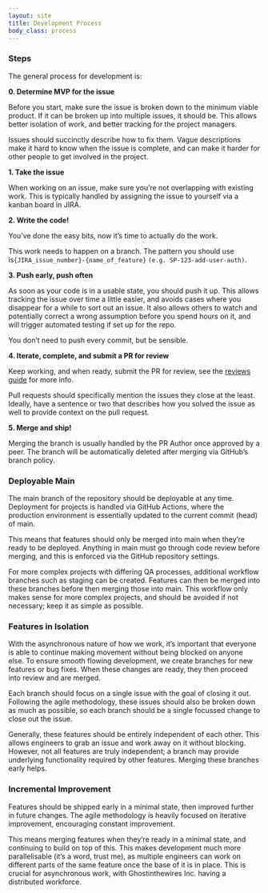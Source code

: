 ```yaml
---
layout: site
title: Development Process
body_class: process
---
```


### Steps

The general process for development is:

**0. Determine MVP for the issue**

Before you start, make sure the issue is broken down to the minimum viable product. If it can be broken up into multiple issues, it should be. This allows better isolation of work, and better tracking for the project managers.

Issues should succinctly describe how to fix them. Vague descriptions make it hard to know when the issue is complete, and can make it harder for other people to get involved in the project.

**1. Take the issue**

When working on an issue, make sure you’re not overlapping with existing work. This is typically handled by assigning the issue to yourself via a kanban board in JIRA.

**2. Write the code!**

You’ve done the easy bits, now it’s time to actually do the work.

This work needs to happen on a branch. The pattern you should use is`{JIRA_issue_number}-{name_of_feature}` `(e.g. SP-123-add-user-auth)`.

**3. Push early, push often**

As soon as your code is in a usable state, you should push it up. This allows tracking the issue over time a little easier, and avoids cases where you disappear for a while to sort out an issue. It also allows others to watch and potentially correct a wrong assumption before you spend hours on it, and will trigger automated testing if set up for the repo.

You don’t need to push every commit, but be sensible.

**4. Iterate, complete, and submit a PR for review**

Keep working, and when ready, submit the PR for review, see the [reviews guide](code-reviews.html) for more info.

Pull requests should specifically mention the issues they close at the least. Ideally, have a sentence or two that describes how you solved the issue as well to provide context on the pull request.

**5. Merge and ship!**

Merging the branch is usually handled by the PR Author once approved by a peer. The branch will be automatically deleted after merging via GitHub’s branch policy.

### Deployable Main

The main branch of the repository should be deployable at any time. Deployment for projects is handled via GitHub Actions, where the production environment is essentially updated to the current commit (head) of main.

This means that features should only be merged into main when they’re ready to be deployed. Anything in main must go through code review before merging, and this is enforced via the GitHub repository settings.

For more complex projects with differing QA processes, additional workflow branches such as staging can be created. Features can then be merged into these branches before then merging those into main. This workflow only makes sense for more complex projects, and should be avoided if not necessary; keep it as simple as possible.

### Features in Isolation

With the asynchronous nature of how we work, it’s important that everyone is able to continue making movement without being blocked on anyone else. To ensure smooth flowing development, we create branches for new features or bug fixes. When these changes are ready, they then proceed into review and are merged.

Each branch should focus on a single issue with the goal of closing it out. Following the agile methodology, these issues should also be broken down as much as possible, so each branch should be a single focussed change to close out the issue.

Generally, these features should be entirely independent of each other. This allows engineers to grab an issue and work away on it without blocking. However, not all features are truly independent; a branch may provide underlying functionality required by other features. Merging these branches early helps.

### Incremental Improvement

Features should be shipped early in a minimal state, then improved further in future changes. The agile methodology is heavily focused on iterative improvement, encouraging constant improvement.

This means merging features when they’re ready in a minimal state, and continuing to build on top of this. This makes development much more parallelisable (it’s a word, trust me), as multiple engineers can work on different parts of the same feature once the base of it is in place. This is crucial for asynchronous work, with Ghostinthewires Inc. having a distributed workforce.